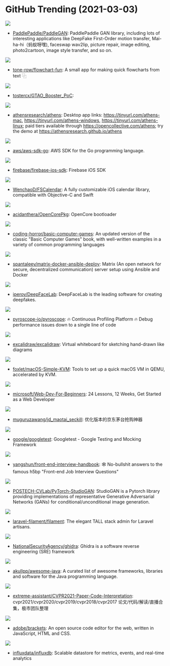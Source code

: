 # GitHub Trending (2021-03-03)

![](https://img.shields.io/badge/Python-New%20235-green?style=flat-square&logo=appveyor)
- [PaddlePaddle/PaddleGAN](https://github.com/PaddlePaddle/PaddleGAN): PaddlePaddle GAN library, including lots of interesting applications like DeepFake First-Order motion transfer, Mai-ha-hi（蚂蚁呀嘿), faceswap wav2lip, picture repair, image editing, photo2cartoon, image style transfer, and so on.

![](https://img.shields.io/badge/TypeScript-New%20142-green?style=flat-square&logo=appveyor)
- [tone-row/flowchart-fun](https://github.com/tone-row/flowchart-fun): A small app for making quick flowcharts from text ⿻

![](https://img.shields.io/badge/C-New%20499-green?style=flat-square&logo=appveyor)
- [tostercx/GTAO_Booster_PoC](https://github.com/tostercx/GTAO_Booster_PoC): 

![](https://img.shields.io/badge/Clojure-New%20220-green?style=flat-square&logo=appveyor)
- [athensresearch/athens](https://github.com/athensresearch/athens): Desktop app links: https://tinyurl.com/athens-mac, https://tinyurl.com/athens-windows, https://tinyurl.com/athens-linux; paid tiers available through https://opencollective.com/athens; try the demo at https://athensresearch.github.io/athens

![](https://img.shields.io/badge/Go-New%2084-green?style=flat-square&logo=appveyor)
- [aws/aws-sdk-go](https://github.com/aws/aws-sdk-go): AWS SDK for the Go programming language.

![](https://img.shields.io/badge/Objective-C-New%2035-green?style=flat-square&logo=appveyor)
- [firebase/firebase-ios-sdk](https://github.com/firebase/firebase-ios-sdk): Firebase iOS SDK

![](https://img.shields.io/badge/Objective-C-New%2042-green?style=flat-square&logo=appveyor)
- [WenchaoD/FSCalendar](https://github.com/WenchaoD/FSCalendar): A fully customizable iOS calendar library, compatible with Objective-C and Swift

![](https://img.shields.io/badge/C-New%2014-green?style=flat-square&logo=appveyor)
- [acidanthera/OpenCorePkg](https://github.com/acidanthera/OpenCorePkg): OpenCore bootloader

![](https://img.shields.io/badge/VBA-New%20203-green?style=flat-square&logo=appveyor)
- [coding-horror/basic-computer-games](https://github.com/coding-horror/basic-computer-games): An updated version of the classic "Basic Computer Games" book, with well-written examples in a variety of common programming languages

![](https://img.shields.io/badge/HTML-New%2014-green?style=flat-square&logo=appveyor)
- [spantaleev/matrix-docker-ansible-deploy](https://github.com/spantaleev/matrix-docker-ansible-deploy): Matrix (An open network for secure, decentralized communication) server setup using Ansible and Docker

![](https://img.shields.io/badge/Python-New%2080-green?style=flat-square&logo=appveyor)
- [iperov/DeepFaceLab](https://github.com/iperov/DeepFaceLab): DeepFaceLab is the leading software for creating deepfakes.

![](https://img.shields.io/badge/Go-New%20180-green?style=flat-square&logo=appveyor)
- [pyroscope-io/pyroscope](https://github.com/pyroscope-io/pyroscope): 🔥 Continuous Profiling Platform 🔥 Debug performance issues down to a single line of code

![](https://img.shields.io/badge/TypeScript-New%2065-green?style=flat-square&logo=appveyor)
- [excalidraw/excalidraw](https://github.com/excalidraw/excalidraw): Virtual whiteboard for sketching hand-drawn like diagrams

![](https://img.shields.io/badge/Shell-New%2066-green?style=flat-square&logo=appveyor)
- [foxlet/macOS-Simple-KVM](https://github.com/foxlet/macOS-Simple-KVM): Tools to set up a quick macOS VM in QEMU, accelerated by KVM.

![](https://img.shields.io/badge/JavaScript-New%20263-green?style=flat-square&logo=appveyor)
- [microsoft/Web-Dev-For-Beginners](https://github.com/microsoft/Web-Dev-For-Beginners): 24 Lessons, 12 Weeks, Get Started as a Web Developer

![](https://img.shields.io/badge/Python-New%20171-green?style=flat-square&logo=appveyor)
- [muguruzawang/jd_maotai_seckill](https://github.com/muguruzawang/jd_maotai_seckill): 优化版本的京东茅台抢购神器

![](https://img.shields.io/badge/C%2B%2B-New%20137-green?style=flat-square&logo=appveyor)
- [google/googletest](https://github.com/google/googletest): Googletest - Google Testing and Mocking Framework

![](https://img.shields.io/badge/JavaScript-New%2053-green?style=flat-square&logo=appveyor)
- [yangshun/front-end-interview-handbook](https://github.com/yangshun/front-end-interview-handbook): 🕸 No-bullshit answers to the famous h5bp "Front-end Job Interview Questions"

![](https://img.shields.io/badge/Python-New%20128-green?style=flat-square&logo=appveyor)
- [POSTECH-CVLab/PyTorch-StudioGAN](https://github.com/POSTECH-CVLab/PyTorch-StudioGAN): StudioGAN is a Pytorch library providing implementations of representative Generative Adversarial Networks (GANs) for conditional/unconditional image generation.

![](https://img.shields.io/badge/PHP-New%20146-green?style=flat-square&logo=appveyor)
- [laravel-filament/filament](https://github.com/laravel-filament/filament): The elegant TALL stack admin for Laravel artisans.

![](https://img.shields.io/badge/Java-New%20196-green?style=flat-square&logo=appveyor)
- [NationalSecurityAgency/ghidra](https://github.com/NationalSecurityAgency/ghidra): Ghidra is a software reverse engineering (SRE) framework

![](https://img.shields.io/badge/none-New%2042-green?style=flat-square&logo=appveyor)
- [akullpp/awesome-java](https://github.com/akullpp/awesome-java): A curated list of awesome frameworks, libraries and software for the Java programming language.

![](https://img.shields.io/badge/none-New%2048-green?style=flat-square&logo=appveyor)
- [extreme-assistant/CVPR2021-Paper-Code-Interpretation](https://github.com/extreme-assistant/CVPR2021-Paper-Code-Interpretation): cvpr2021/cvpr2020/cvpr2019/cvpr2018/cvpr2017 论文/代码/解读/直播合集，极市团队整理

![](https://img.shields.io/badge/JavaScript-New%2048-green?style=flat-square&logo=appveyor)
- [adobe/brackets](https://github.com/adobe/brackets): An open source code editor for the web, written in JavaScript, HTML and CSS.

![](https://img.shields.io/badge/Go-New%20143-green?style=flat-square&logo=appveyor)
- [influxdata/influxdb](https://github.com/influxdata/influxdb): Scalable datastore for metrics, events, and real-time analytics

